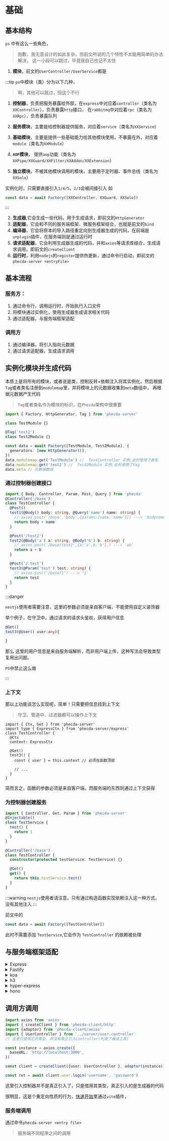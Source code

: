 # 基础

## 基本结构

`ps` 中有这么一些角色，

> 抱歉，我无意设计的如此复杂，但前文所说的几个特性不太能用简单的办法解决，
> 这一小段可以跳过，毕竟我自己也记不太住

1. **模块**，前文的`UserController/UserService`都是

:::tip
`ps`中模块（类）分为以下几种，

> 啊，其他可以跳过，但这个不行

1. **控制器**，负责把服务暴露给外部，在`express`中对应着`controller`（类名为`XXController`），负责暴露`http`接口，
   在`rabbitmq`中对应着`rpc`（类名为`XXRpc`），负责暴露队列

2. **服务模块**，主要是给控制器提供服务，对应着`service`（类名为`XXService`）
3. **基础模块**，主要是提供一些基础能力给其他模块使用，不暴露在外，对应着`module`（类名为`XXModule`）
4. **`AOP`模块**， 提供`aop`功能（类名为`XXPipe/XXGuard/XXFilter/XXAddon/XXExtension`）
5. **独立模块**，不被其他模块调用的模块，主要用于定时器、事件总线（类名为`XXSolo`）

实例化时，只需要直接引入`1/4/5`，`2/3`会被间接引入
如

```ts
const data = await Factory([XXController, XXGuard, XXSolo])
```
:::

2. **生成器**,它会生成一些代码，用于生成请求，即前文的`HttpGenerator`
3. **适配器**，它会和不同的服务端框架、微服务框架结合，也就是前文的`bind`
4. **编译器**，它会将原本的导入路径重定向到生成器生成的代码，在前端是`unplugin`插件，在服务端则是通过运行时
5. **请求适配器**，它会利用生成器生成的代码，并和`axios`等请求库结合，生成请求调用，即前文的`createClient`
6. **运行时**，利用`nodejs`的`register`提供热更新，通过命令行启动，即前文的`phecda-server <entryFile>`



## 基本流程

### 服务方：

1. 通过命令行，调用运行时，开始执行入口文件
2. 将模块通过实例化，使用生成器生成请求相关代码
3. 通过适配器，与服务端框架适配

### 调用方

1. 通过编译器，将引入指向元数据
2. 通过请求适配器，生成请求调用

## 实例化模块并生成代码


本质上是将所有的模块，或者说是类，控制反转+依赖注入将其实例化，然后根据`Tag`或者类名注册到`modulemap`里，并将模块上的元数据收集到`meta`数组中，
再根据元数据产生代码

> `Tag`或者类名作为模块的标识，在`Phecda`架构中很重要

```ts
import { Factory, HttpGenerator, Tag } from 'phecda-server'

class TestModule {}

@Tag('test2')
class Test2Module {}

const data = await Factory([TestModule, Test2Module], {
  generators: [new HttpGenerator()],
})
data.modulemap.get('TestModule') //  TestController 实例,此时使用了类名
data.modulemap.get('test2') //  Test2Module 实例,此时使用了tag
data.meta // 元数据数组
```



### 通过控制器创建接口

```ts
import { Body, Controller, Param, Post, Query } from 'phecda'
@Controller('/base')
class TestController {
  @Post()
  test1(@Body() body: string, @Query('name') name: string) {
    // axios.post('/base','body',{params:{name:'name'}}) ---> 'bodyname'
    return body + name
  }

  @Post('/test2')
  test2(@Body('a') a: string, @Body('b') b: string) {
    // axios.post('/base/test2',{a:'a',b:'b'},) ---> 'ab'
    return a + b
  }

  @Post('/:test')
  test3(@Param('test') test: string) {
    // axios.post('/base/1') ---> '1'
    return test
  }
}
```

:::danger

`nestjs`使用者需要注意，这里的参数必须是来自客户端，不能使用自定义装饰器

举个例子，在守卫中，通过请求的请求头鉴权，获得用户信息

```ts
@Get()
test3(@User() user:any){

}
```

那么 这里的用户信息是来自服务端解析，而非用户端上传，这种写法会导致类型复用出问题。

`PS`中禁止这么做

:::

### 上下文

那以上功能该怎么实现呢，简单！只需要把信息挂到上下文

> 守卫、管道中、过滤器都可以操作上下文

```ts{9}
import { Ctx, Get } from 'phecda-server'
import type { ExpressCtx } from 'phecda-server/express'
class TestController {
  @Ctx
  context: ExpressCtx

  @Get()
  test3() {
    const { user } = this.context // 必须在函数顶部

    // ...
  }
}
```

简而言之，函数的参数必须是来自客户端，而服务端的东西则通过上下文获得

### 为控制器创建服务

```ts
import { Controller, Get, Param } from 'phecda-server'
@Injectable()
class TestService {
  test() {
    return 1
  }
}

@Controller('/base')
class TestController {
  constructor(protected testService: TestService) {}

  @Get()
  get() {
    return this.testService.test()
  }
}
```

:::warning
`nestjs`使用者请注意，只有通过构造函数实现依赖注入这一种方式，没有其他注入
:::

前文中的

```ts
const data = await Factory([TestController])
```

此时不需要添加 `TestService`,它会作为 `TestController` 的依赖被处理

## 与服务端框架适配

<details>
<summary>Express</summary>

```ts
import { bind } from 'phecda-server/express'

// ..

const router = express.Router()
bind(router, data) // work for router
```

</details>

<details>
<summary>Fastify</summary>

```ts
import { bind } from 'phecda-server/fastify'
const app = Fastify()

bind(app, data)
```

</details>

<details>
<summary>koa</summary>

```ts
import { bind } from 'phecda-server/koa'

// ..
const router = new Router()
bind(router, data)
```

</details>
<details>
<summary>h3</summary>

```ts
import { bind } from 'phecda-server/h3'

const router = createRouter()
bind(router, data)
```

</details>

<details>
<summary>hyper-express</summary>

```ts
import { bind } from 'phecda-server/hyper-express'
// ..
const router = new HyperExpress.Router()
bind(router, data)
```

</details>

<details>
<summary>hono</summary>

```ts
import { bind } from 'phecda-server/hono'
// ..

const router = new Hono()
bind(router, data)
```

</details>

## 调用方调用

```ts
import axios from 'axios'
import { createClient } from 'phecda-client/http'
import {adaptor} from 'phecda-client/axios'
import { UserController } from '../server/user.controller'
// 这里只是用它的类型，并没有真正引入Controller(利用了编译工具)

const instance = axios.create({
  baseURL: 'http://localhost:3000',
})

const client = createClient({user: UserController }, adaptor(instance))

const ret = await client.user.login('username', 'password')
```

这里引入控制器并不是真正引入了，只是借用其类型，真正引入的是生成器的代码

很明显，这是个重定向性质的行为，[快速开始](./quick-start.md)里通过`vite`插件，

### 服务端调用

通过命令`phecda-server <entry file>` 

> 服务端不同程序之间的调用




